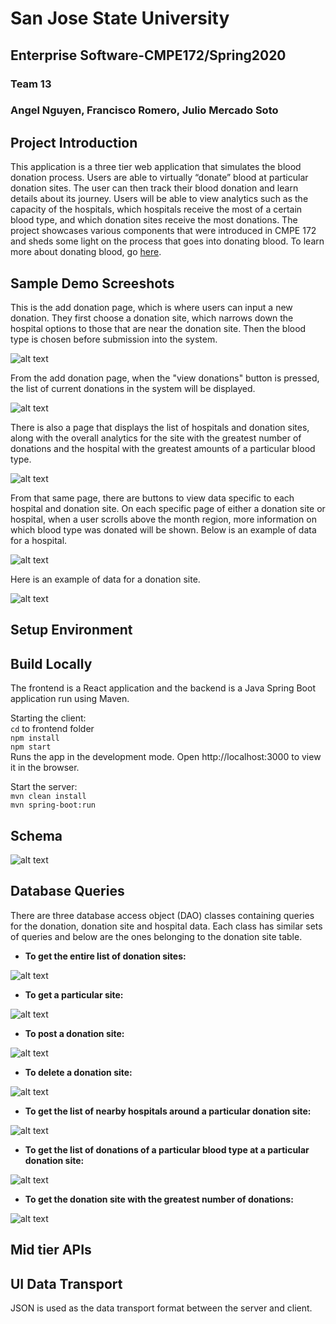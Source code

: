 # San Jose State University
## Enterprise Software-CMPE172/Spring2020
### Team 13
### Angel Nguyen, Francisco Romero, Julio Mercado Soto

## Project Introduction
This application is a three tier web application that simulates the blood donation process. Users are able to virtually “donate” blood at particular donation sites. The user can then track their blood donation and learn details about its journey. Users will be able to view analytics such as the capacity of the hospitals, which hospitals receive the most of a certain blood type, and which donation sites receive the most donations. The project showcases various components that were introduced in CMPE 172 and sheds some light on the process that goes into donating blood. To learn more about donating blood, go [here](https://www.redcross.org/give-blood.html).

## Sample Demo Screeshots
This is the add donation page, which is where users can input a new donation.  They first choose a donation site, which narrows down the hospital options to those that are near the donation site.  Then the blood type is chosen before submission into the system.

![alt text](./assets/AddDonation.PNG)

From the add donation page, when the "view donations" button is pressed, the list of current donations in the system will be displayed.

![alt text](./assets/DonationList.PNG)

There is also a page that displays the list of hospitals and donation sites, along with the overall analytics for the site with the greatest number of donations and the hospital with the greatest amounts of a particular blood type.

![alt text](./assets/HospitalDonationAnalytics.PNG)

From that same page, there are buttons to view data specific to each hospital and donation site.
On each specific page of either a donation site or hospital, when a user scrolls above the month region, more information on which blood type was donated will be shown.
Below is an example of data for a hospital.

![alt text](./assets/HosAnalytics.png)

Here is an example of data for a donation site.

![alt text](./assets/SiteAnalytics.PNG)

## Setup Environment

## Build Locally
The frontend is a React application and the backend is a Java Spring Boot application run using Maven. 

Starting the client: <br>
`cd` to frontend folder <br>
`npm install` <br>
`npm start` <br>
Runs the app in the development mode.
Open http://localhost:3000 to view it in the browser.

Start the server:
<br>`mvn clean install`<br>`mvn spring-boot:run` 

## Schema

![alt text](./assets/BloodDonationERD.png)

## Database Queries
There are three database access object (DAO) classes containing queries for the donation, donation site and hospital data.  Each class has similar sets of queries and below are the ones belonging to the donation site table.
- **To get the entire list of donation sites:**

![alt text](./assets/DatabaseQueries/GetDonationList.PNG)

- **To get a particular site:**

![alt text](./assets/DatabaseQueries/GetDonationSite.PNG)

- **To post a donation site:**

![alt text](./assets/DatabaseQueries/PostDonationSite.PNG)

- **To delete a donation site:**

![alt text](./assets/DatabaseQueries/DeleteDonationSite.PNG)

- **To get the list of nearby hospitals around a particular donation site:**

![alt text](./assets/DatabaseQueries/GetHospitalList.PNG)

- **To get the list of donations of a particular blood type at a particular donation site:**

![alt text](./assets/DatabaseQueries/GetDonationList.PNG)

- **To get the donation site with the greatest number of donations:**

![alt text](./assets/DatabaseQueries/GetMostDonations.PNG)

## Mid tier APIs

## UI Data Transport
JSON is used as the data transport format between the server and client. 
